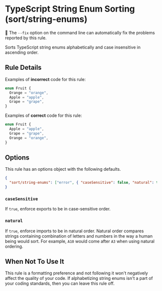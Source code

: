 # TypeScript String Enum Sorting (sort/string-enums)

🔧 The `--fix` option on the command line can automatically fix the problems
reported by this rule.

Sorts TypeScript string enums alphabetically and case insensitive in ascending
order.

## Rule Details

Examples of **incorrect** code for this rule:

```typescript
enum Fruit {
  Orange = "orange",
  Apple = "apple",
  Grape = "grape",
}
```

Examples of **correct** code for this rule:

```typescript
enum Fruit {
  Apple = "apple",
  Grape = "grape",
  Orange = "orange",
}
```

## Options

This rule has an options object with the following defaults.

```json
{
  "sort/string-enums": ["error", { "caseSensitive": false, "natural": true }]
}
```

### `caseSensitive`

If `true`, enforce exports to be in case-sensitive order.

### `natural`

If `true`, enforce imports to be in natural order. Natural order compares
strings containing combination of letters and numbers in the way a human being
would sort. For example, `A10` would come after `A3` when using natural
ordering.

## When Not To Use It

This rule is a formatting preference and not following it won't negatively
affect the quality of your code. If alphabetizing string enums isn't a part of
your coding standards, then you can leave this rule off.
